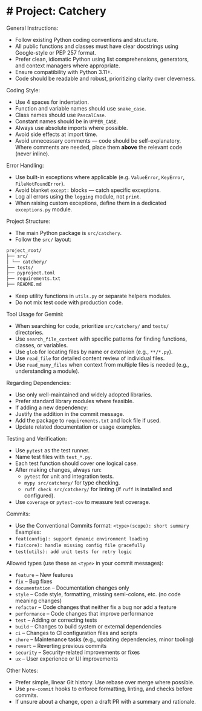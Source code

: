 # # Project: Catchery

General Instructions:

- Follow existing Python coding conventions and structure.
- All public functions and classes must have clear docstrings using Google-style or PEP 257 format.
- Prefer clean, idiomatic Python using list comprehensions, generators, and context managers where appropriate.
- Ensure compatibility with Python 3.11+.
- Code should be readable and robust, prioritizing clarity over cleverness.

Coding Style:

- Use 4 spaces for indentation.
- Function and variable names should use `snake_case`.
- Class names should use `PascalCase`.
- Constant names should be in `UPPER_CASE`.
- Always use absolute imports where possible.
- Avoid side effects at import time.
- Avoid unnecessary comments — code should be self-explanatory. Where comments are needed, place them **above** the relevant code (never inline).

Error Handling:

- Use built-in exceptions where applicable (e.g. `ValueError`, `KeyError`, `FileNotFoundError`).
- Avoid blanket `except:` blocks — catch specific exceptions.
- Log all errors using the `logging` module, not `print`.
- When raising custom exceptions, define them in a dedicated `exceptions.py` module.

Project Structure:

- The main Python package is `src/catchery`.
- Follow the `src/` layout:

```bash
project_root/
├── src/
│ └── catchery/
├── tests/
├── pyproject.toml
├── requirements.txt
├── README.md
```

- Keep utility functions in `utils.py` or separate helpers modules.
- Do not mix test code with production code.

Tool Usage for Gemini:

- When searching for code, prioritize `src/catchery/` and `tests/` directories.
- Use `search_file_content` with specific patterns for finding functions, classes, or variables.
- Use `glob` for locating files by name or extension (e.g., `**/*.py`).
- Use `read_file` for detailed content review of individual files.
- Use `read_many_files` when context from multiple files is needed (e.g., understanding a module).

Regarding Dependencies:

- Use only well-maintained and widely adopted libraries.
- Prefer standard library modules where feasible.
- If adding a new dependency:
- Justify the addition in the commit message.
- Add the package to `requirements.txt` and lock file if used.
- Update related documentation or usage examples.

Testing and Verification:

- Use `pytest` as the test runner.
- Name test files with `test_*.py`.
- Each test function should cover one logical case.
- After making changes, always run:
  - `pytest` for unit and integration tests.
  - `mypy src/catchery/` for type checking.
  - `ruff check src/catchery/` for linting (if `ruff` is installed and configured).
- Use `coverage` or `pytest-cov` to measure test coverage.

Commits:

- Use the Conventional Commits format: `<type>(scope): short summary`
Examples:
- `feat(config): support dynamic environment loading`
- `fix(core): handle missing config file gracefully`
- `test(utils): add unit tests for retry logic`

Allowed types (use these as `<type>` in your commit messages):

- `feature` – New features
- `fix` – Bug fixes
- `documentation` – Documentation changes only
- `style` – Code style, formatting, missing semi-colons, etc. (no code meaning changes)
- `refactor` – Code changes that neither fix a bug nor add a feature
- `performance` – Code changes that improve performance
- `test` – Adding or correcting tests
- `build` – Changes to build system or external dependencies
- `ci` – Changes to CI configuration files and scripts
- `chore` – Maintenance tasks (e.g., updating dependencies, minor tooling)
- `revert` – Reverting previous commits
- `security` – Security-related improvements or fixes
- `ux` – User experience or UI improvements

Other Notes:

- Prefer simple, linear Git history. Use rebase over merge where possible.
- Use `pre-commit` hooks to enforce formatting, linting, and checks before commits.
- If unsure about a change, open a draft PR with a summary and rationale.
